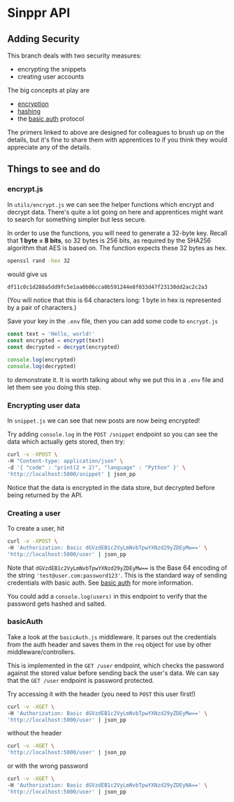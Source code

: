 # Sinppr API

## Adding Security

This branch deals with two security measures:

- encrypting the snippets
- creating user accounts

The big concepts at play are

- [encryption](https://swe-docs.netlify.app/backend/encryption)
- [hashing](https://swe-docs.netlify.app/backend/hashing)
- the [basic auth](https://swe-docs.netlify.app/backend/basic-auth.html)
  protocol

The primers linked to above are designed for colleagues to brush up on the
details, but it's fine to share them with apprentices to if you think they would
appreciate any of the details.

## Things to see and do

### encrypt.js

In `utils/encrypt.js` we can see the helper functions which encrypt and decrypt
data. There's quite a lot going on here and apprentices might want to search for
something simpler but less secure.

In order to use the functions, you will need to generate a 32-byte key. Recall
that **1 byte = 8 bits**, so 32 bytes is 256 bits, as required by the SHA256
algorithm that AES is based on. The function expects these 32 bytes as hex.

```bash
openssl rand -hex 32
```

would give us

```bash
df11c0c1d288a5dd9fc5e1aa0b06cca0b591244e8f033d47f23130dd2ac2c2a3
```

(You will notice that this is 64 characters long: 1 byte in hex is represented
by a pair of characters.)

Save your key in the `.env` file, then you can add some code to `encrypt.js`

```js
const text = 'Hello, world!'
const encrypted = encrypt(text)
const decrypted = decrypt(encrypted)

console.log(encrypted)
console.log(decrypted)
```

to demonstrate it. It is worth talking about why we put this in a `.env` file
and let them see you doing this step.

### Encrypting user data

In `snippet.js` we can see that new posts are now being encrypted!

Try adding `console.log` in the `POST /snippet` endpoint so you can see the data
which actually gets stored, then try:

```bash
curl -v -XPOST \
-H "Content-type: application/json" \
-d '{ "code" : "print(2 + 2)", "language" : "Python" }' \
'http://localhost:5000/snippet' | json_pp
```

Notice that the data is encrypted in the data store, but decrypted before being
returned by the API.

### Creating a user

To create a user, hit

```bash
curl -v -XPOST \
-H 'Authorization: Basic dGVzdEB1c2VyLmNvbTpwYXNzd29yZDEyMw==' \
'http://localhost:5000/user' | json_pp
```

Note that `dGVzdEB1c2VyLmNvbTpwYXNzd29yZDEyMw==` is the Base 64 encoding of the
string `'test@user.com:password123'`. This is the standard way of sending
credentials with basic auth. See
[basic auth](https://swe-docs.netlify.app/backend/basic-auth.html) for more
information.

You could add a `console.log(users)` in this endpoint to verify that the
password gets hashed and salted.

### basicAuth

Take a look at the `basicAuth.js` middleware. It parses out the credentials from
the auth header and saves them in the `req` object for use by other
middleware/controllers.

This is implemented in the `GET /user` endpoint, which checks the password
against the stored value before sending back the user's data. We can say that
the `GET /user` endpoint is password protected.

Try accessing it with the header (you need to `POST` this user first!)

```bash
curl -v -XGET \
-H 'Authorization: Basic dGVzdEB1c2VyLmNvbTpwYXNzd29yZDEyMw==' \
'http://localhost:5000/user' | json_pp
```

without the header

```bash
curl -v -XGET \
'http://localhost:5000/user' | json_pp
```

or with the wrong password

```bash
curl -v -XGET \
-H 'Authorization: Basic dGVzdEB1c2VyLmNvbTpwYXNzd29yZDEyNA==' \
'http://localhost:5000/user' | json_pp
```
